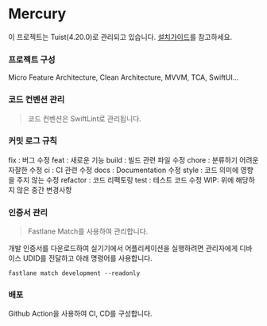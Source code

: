# Mercury

이 프로젝트는 Tuist(4.20.0)로 관리되고 있습니다.
[설치가이드](https://docs.tuist.io/guides/quick-start/install-tuist)를 참고하세요.

### 프로젝트 구성
Micro Feature Architecture, Clean Architecture, MVVM, TCA, SwiftUI...

### 코드 컨벤션 관리
 > 코드 컨벤션은 SwiftLint로 관리됩니다.
 
 ### 커밋 로그 규칙
fix : 버그 수정
feat : 새로운 기능
build : 빌드 관련 파일 수정
chore : 분류하기 어려운 자잘한 수정
ci : CI 관련 수정
docs : Documentation 수정
style : 코드 의미에 영향을 주지 않는 수정
refactor : 코드 리팩토링
test : 테스트 코드 수정
WIP: 위에 해당하지 않은 중간 변경사항

### 인증서 관리
> Fastlane Match를 사용하여 관리합니다.

개발 인증서를 다운로드하여 실기기에서 어플리케이션을 실행하려면 관리자에게 디바이스 UDID를 전달하고 아래 명령어를 사용합니다.
```
fastlane match development --readonly
```

### 배포
Github Action을 사용하여 CI, CD를 구성합니다.

